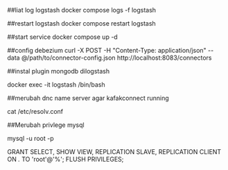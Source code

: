 ##liat log logstash 
docker compose logs -f logstash

##restart logstash
docker compose restart logstash

##start service
docker compose up -d

##config debezium
curl -X POST -H "Content-Type: application/json" --data @/path/to/connector-config.json http://localhost:8083/connectors


##instal plugin mongodb dilogstash

docker exec -it logstash /bin/bash


##merubah dnc name server agar kafakconnect running

cat /etc/resolv.conf


##Merubah privlege mysql

mysql -u root -p

GRANT SELECT, SHOW VIEW, REPLICATION SLAVE, REPLICATION CLIENT ON *.* TO 'root'@'%';
FLUSH PRIVILEGES;
